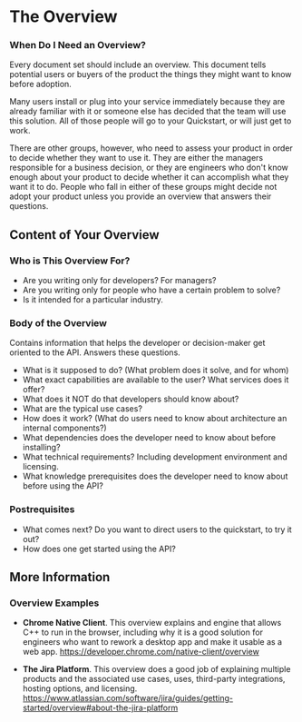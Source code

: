 # The Overview

### When Do I Need an Overview?

Every document set should include an overview. This document tells potential users or buyers of the product the things they might want to know before adoption.

Many users install or plug into your service immediately because they are already familiar with it or someone else has decided that the team will use this solution. All of those people will go to your Quickstart, or will just get to work.

There are other groups, however, who need to assess your product in order to decide whether they want to use it. They are either the managers responsible for a business decision, or they are engineers who don't know enough about your product to decide whether it can accomplish what they want it to do. People who fall in either of these groups might decide not adopt your product unless you provide an overview that answers their questions.  

## Content of Your Overview

### Who is This Overview For?

* Are you writing only for developers? For managers?
* Are you writing only for people who have a certain problem to solve?
* Is it intended for a particular industry.

### Body of the Overview

Contains information that helps the developer or decision-maker get oriented to the API. Answers these questions.

 * What is it supposed to do? (What problem does it solve, and for whom)
 * What exact capabilities are available to the user? What services does it offer?
 * What does it NOT do that developers should know about?
 * What are the typical use cases?
 * How does it work? (What do users need to know about architecture an internal components?)
 * What dependencies does the developer need to know about before installing?
 * What technical requirements? Including development environment and licensing.
 * What knowledge prerequisites does the developer need to know about before using the API?

### Postrequisites

* What comes next? Do you want to direct users to the quickstart, to try it out?
* How does one get started using the API?

## More Information

### Overview Examples

* **Chrome Native Client**. This overview explains and engine that allows C++ to run in the browser, including why it is a good solution for engineers who want to rework a desktop app and make it usable as a web app.
https://developer.chrome.com/native-client/overview

* **The Jira Platform**. This overview does a good job of explaining multiple products and the associated use cases, uses, third-party integrations, hosting options, and licensing. https://www.atlassian.com/software/jira/guides/getting-started/overview#about-the-jira-platform
